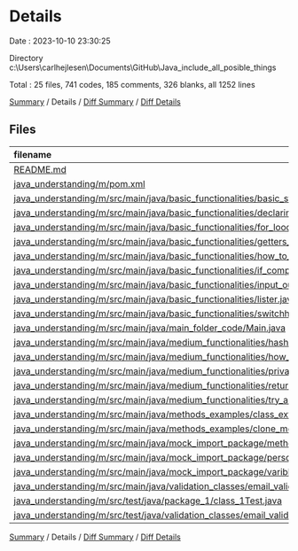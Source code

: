 # Details

Date : 2023-10-10 23:30:25

Directory c:\\Users\\carlhejlesen\\Documents\\GitHub\\Java_include_all_posible_things

Total : 25 files,  741 codes, 185 comments, 326 blanks, all 1252 lines

[Summary](results.md) / Details / [Diff Summary](diff.md) / [Diff Details](diff-details.md)

## Files
| filename | language | code | comment | blank | total |
| :--- | :--- | ---: | ---: | ---: | ---: |
| [README.md](/README.md) | Markdown | 112 | 0 | 84 | 196 |
| [java_understanding/m/pom.xml](/java_understanding/m/pom.xml) | XML | 27 | 0 | 6 | 33 |
| [java_understanding/m/src/main/java/basic_functionalities/basic_stuff.java](/java_understanding/m/src/main/java/basic_functionalities/basic_stuff.java) | Java | 3 | 0 | 5 | 8 |
| [java_understanding/m/src/main/java/basic_functionalities/declaring_types.java](/java_understanding/m/src/main/java/basic_functionalities/declaring_types.java) | Java | 10 | 12 | 5 | 27 |
| [java_understanding/m/src/main/java/basic_functionalities/for_looops.java](/java_understanding/m/src/main/java/basic_functionalities/for_looops.java) | Java | 18 | 1 | 6 | 25 |
| [java_understanding/m/src/main/java/basic_functionalities/getters_and_setters.java](/java_understanding/m/src/main/java/basic_functionalities/getters_and_setters.java) | Java | 36 | 21 | 10 | 67 |
| [java_understanding/m/src/main/java/basic_functionalities/how_to_methods.java](/java_understanding/m/src/main/java/basic_functionalities/how_to_methods.java) | Java | 22 | 1 | 17 | 40 |
| [java_understanding/m/src/main/java/basic_functionalities/if_comparisons.java](/java_understanding/m/src/main/java/basic_functionalities/if_comparisons.java) | Java | 41 | 3 | 12 | 56 |
| [java_understanding/m/src/main/java/basic_functionalities/input_output_scanner.java](/java_understanding/m/src/main/java/basic_functionalities/input_output_scanner.java) | Java | 59 | 14 | 19 | 92 |
| [java_understanding/m/src/main/java/basic_functionalities/lister.java](/java_understanding/m/src/main/java/basic_functionalities/lister.java) | Java | 22 | 22 | 15 | 59 |
| [java_understanding/m/src/main/java/basic_functionalities/switchh.java](/java_understanding/m/src/main/java/basic_functionalities/switchh.java) | Java | 31 | 0 | 3 | 34 |
| [java_understanding/m/src/main/java/main_folder_code/Main.java](/java_understanding/m/src/main/java/main_folder_code/Main.java) | Java | 17 | 3 | 9 | 29 |
| [java_understanding/m/src/main/java/medium_functionalities/hashmap.java](/java_understanding/m/src/main/java/medium_functionalities/hashmap.java) | Java | 41 | 13 | 17 | 71 |
| [java_understanding/m/src/main/java/medium_functionalities/how_import_works.java](/java_understanding/m/src/main/java/medium_functionalities/how_import_works.java) | Java | 13 | 11 | 7 | 31 |
| [java_understanding/m/src/main/java/medium_functionalities/private_public_explained.java](/java_understanding/m/src/main/java/medium_functionalities/private_public_explained.java) | Java | 7 | 13 | 7 | 27 |
| [java_understanding/m/src/main/java/medium_functionalities/return_methods.java](/java_understanding/m/src/main/java/medium_functionalities/return_methods.java) | Java | 54 | 2 | 14 | 70 |
| [java_understanding/m/src/main/java/medium_functionalities/try_and_catch_throw.java](/java_understanding/m/src/main/java/medium_functionalities/try_and_catch_throw.java) | Java | 35 | 24 | 14 | 73 |
| [java_understanding/m/src/main/java/methods_examples/class_extiension.java](/java_understanding/m/src/main/java/methods_examples/class_extiension.java) | Java | 28 | 3 | 8 | 39 |
| [java_understanding/m/src/main/java/methods_examples/clone_method.java](/java_understanding/m/src/main/java/methods_examples/clone_method.java) | Java | 29 | 17 | 10 | 56 |
| [java_understanding/m/src/main/java/mock_import_package/methods_to_import.java](/java_understanding/m/src/main/java/mock_import_package/methods_to_import.java) | Java | 26 | 0 | 9 | 35 |
| [java_understanding/m/src/main/java/mock_import_package/person.java](/java_understanding/m/src/main/java/mock_import_package/person.java) | Java | 15 | 1 | 5 | 21 |
| [java_understanding/m/src/main/java/mock_import_package/varibles_to_import.java](/java_understanding/m/src/main/java/mock_import_package/varibles_to_import.java) | Java | 8 | 5 | 7 | 20 |
| [java_understanding/m/src/main/java/validation_classes/email_validation.java](/java_understanding/m/src/main/java/validation_classes/email_validation.java) | Java | 21 | 3 | 5 | 29 |
| [java_understanding/m/src/test/java/package_1/class_1Test.java](/java_understanding/m/src/test/java/package_1/class_1Test.java) | Java | 26 | 10 | 13 | 49 |
| [java_understanding/m/src/test/java/validation_classes/email_validationTest.java](/java_understanding/m/src/test/java/validation_classes/email_validationTest.java) | Java | 40 | 6 | 19 | 65 |

[Summary](results.md) / Details / [Diff Summary](diff.md) / [Diff Details](diff-details.md)